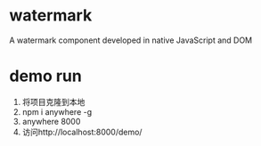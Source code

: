 # watermark
A watermark component developed in native JavaScript and DOM

# demo run
1. 将项目克隆到本地
2. npm i anywhere -g
3. anywhere 8000
4. 访问http://localhost:8000/demo/

